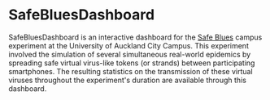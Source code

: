 # SafeBluesDashboard
SafeBluesDashboard is an interactive dashboard for the [Safe Blues](https://safeblues.org)
campus experiment at the University of Auckland City Campus. This experiment involved the
simulation of several simultaneous real-world epidemics by spreading safe virtual
virus-like tokens (or strands) between participating smartphones. The resulting statistics
on the transmission of these virtual viruses throughout the experiment's duration are
available through this dashboard.


